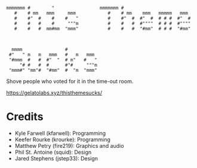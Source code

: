 ```
mmmmmmm #        "                 mmmmmmm #                                 
   #    # mm   mmm     mmm            #    # mm    mmm   mmmmm   mmm         
   #    #"  #    #    #   "           #    #"  #  #"  #  # # #  #"  #        
   #    #   #    #     """m           #    #   #  #""""  # # #  #""""        
   #    #   #  mm#mm  "mmm"           #    #   #  "#mm"  # # #  "#mm"        
                                                                             
                                                                             
                                                                             
  mmmm                #                                                      
 #"   " m   m   mmm   #   m   mmm                                            
 "#mmm  #   #  #"  "  # m"   #   "                                           
     "# #   #  #      #"#     """m                                           
 "mmm#" "mm"#  "#mm"  #  "m  "mmm"
```

Shove people who voted for it in the time-out room.

https://gelatolabs.xyz/thisthemesucks/

Credits
=======
* Kyle Farwell (kfarwell): Programming
* Keefer Rourke (krourke): Programming
* Matthew Petry (fire219): Graphics and audio
* Phil St. Antoine (squid): Design
* Jared Stephens (jstep33): Design
